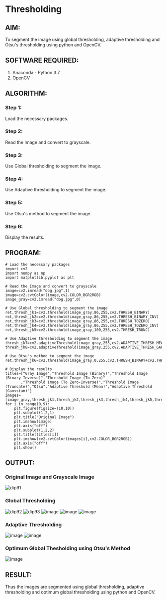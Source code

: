 # Thresholding
## AIM:
To segment the image using global thresholding, adaptive thresholding and Otsu's thresholding using python and OpenCV.

## SOFTWARE REQUIRED:
1. Anaconda - Python 3.7
2. OpenCV

## ALGORITHM:

### Step 1:
Load the necessary packages.

### Step 2:
Read the Image and convert to grayscale.

### Step 3:
Use Global thresholding to segment the image.

### Step 4:
Use Adaptive thresholding to segment the image.

### Step 5:
Use Otsu's method to segment the image.

### Step 6:
Display the results.

## PROGRAM:
```
# Load the necessary packages
import cv2
import numpy as np
import matplotlib.pyplot as plt

# Read the Image and convert to grayscale
image=cv2.imread("dog.jpg",1)
image=cv2.cvtColor(image,cv2.COLOR_BGR2RGB)
image_gray=cv2.imread("dog.jpg",0)

# Use Global thresholding to segment the image
ret,thresh_jk1=cv2.threshold(image_gray,86,255,cv2.THRESH_BINARY)
ret,thresh_jk2=cv2.threshold(image_gray,86,255,cv2.THRESH_BINARY_INV)
ret,thresh_jk3=cv2.threshold(image_gray,86,255,cv2.THRESH_TOZERO)
ret,thresh_jk4=cv2.threshold(image_gray,86,255,cv2.THRESH_TOZERO_INV)
ret,thresh_jk5=cv2.threshold(image_gray,100,255,cv2.THRESH_TRUNC)

# Use Adaptive thresholding to segment the image
thresh_jk7=cv2.adaptiveThreshold(image_gray,255,cv2.ADAPTIVE_THRESH_MEAN_C,cv2.THRESH_BINARY,11,2)
thresh_jk8=cv2.adaptiveThreshold(image_gray,255,cv2.ADAPTIVE_THRESH_GAUSSIAN_C,cv2.THRESH_BINARY,11,2)

# Use Otsu's method to segment the image 
ret,thresh_jk6=cv2.threshold(image_gray,0,255,cv2.THRESH_BINARY+cv2.THRESH_OTSU)

# Display the results
titles=["Gray Image","Threshold Image (Binary)","Threshold Image (Binary Inverse)","Threshold Image (To Zero)"
       ,"Threshold Image (To Zero-Inverse)","Threshold Image (Truncate)","Otsu","Adaptive Threshold (Mean)","Adaptive Threshold (Gaussian)"]
images=[image_gray,thresh_jk1,thresh_jk2,thresh_jk3,thresh_jk4,thresh_jk5,thresh_jk6,thresh_jk7,thresh_jk8]
for i in range(0,9):
    plt.figure(figsize=(10,10))
    plt.subplot(1,2,1)
    plt.title("Original Image")
    plt.imshow(image)
    plt.axis("off")
    plt.subplot(1,2,2)
    plt.title(titles[i])
    plt.imshow(cv2.cvtColor(images[i],cv2.COLOR_BGR2RGB))
    plt.axis("off")
    plt.show()
```
## OUTPUT:

### Original Image and Grayscale Image
![dip91](https://user-images.githubusercontent.com/75235209/169961072-fcf50eab-01ad-4cad-92a4-a12a1be69214.PNG)



### Global Thresholding
![dip92](https://user-images.githubusercontent.com/75235209/169961297-0f9d51e8-4af2-4592-8561-c1f5393c5f6a.PNG)
![dip93](https://user-images.githubusercontent.com/75235209/169961340-d9702a08-d382-453d-b993-8dcdd7fc7481.PNG)
![image](https://user-images.githubusercontent.com/75235209/169961720-8786bdae-4299-4599-b504-ca9531731f2b.png)
![image](https://user-images.githubusercontent.com/75235209/169961844-eb7171c9-2fd9-4e1d-8fbd-4c4e976cd262.png)
![image](https://user-images.githubusercontent.com/75235209/169962093-8548b617-5109-49a9-9d45-c65c4aab0c60.png)



### Adaptive Thresholding
![image](https://user-images.githubusercontent.com/75235209/169962234-39da2ce9-fd49-458c-88d7-a6b7f7840977.png)
![image](https://user-images.githubusercontent.com/75235209/169962275-724ae6e0-7632-4032-9598-046b72d64dce.png)

### Optimum Global Thesholding using Otsu's Method
![image](https://user-images.githubusercontent.com/75235209/169962162-ce624bba-94b3-4b7c-b8d9-e927e63badd3.png)



## RESULT:
Thus the images are segmented using global thresholding, adaptive thresholding and optimum global thresholding using python and OpenCV.
